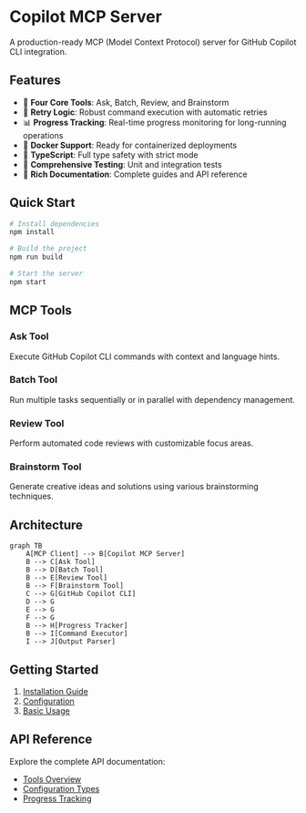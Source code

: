# Copilot MCP Server

A production-ready MCP (Model Context Protocol) server for GitHub Copilot CLI integration.

## Features

- 🤖 **Four Core Tools**: Ask, Batch, Review, and Brainstorm
- 🔄 **Retry Logic**: Robust command execution with automatic retries
- 📊 **Progress Tracking**: Real-time progress monitoring for long-running operations
- 🐳 **Docker Support**: Ready for containerized deployments
- 📝 **TypeScript**: Full type safety with strict mode
- 🧪 **Comprehensive Testing**: Unit and integration tests
- 📖 **Rich Documentation**: Complete guides and API reference

## Quick Start

```bash
# Install dependencies
npm install

# Build the project
npm run build

# Start the server
npm start
```

## MCP Tools

### Ask Tool
Execute GitHub Copilot CLI commands with context and language hints.

### Batch Tool
Run multiple tasks sequentially or in parallel with dependency management.

### Review Tool
Perform automated code reviews with customizable focus areas.

### Brainstorm Tool
Generate creative ideas and solutions using various brainstorming techniques.

## Architecture

```mermaid
graph TB
    A[MCP Client] --> B[Copilot MCP Server]
    B --> C[Ask Tool]
    B --> D[Batch Tool]  
    B --> E[Review Tool]
    B --> F[Brainstorm Tool]
    C --> G[GitHub Copilot CLI]
    D --> G
    E --> G
    F --> G
    B --> H[Progress Tracker]
    B --> I[Command Executor]
    I --> J[Output Parser]
```

## Getting Started

1. [Installation Guide](./guide/installation.md)
2. [Configuration](./guide/configuration.md)
3. [Basic Usage](./examples/basic-usage.md)

## API Reference

Explore the complete API documentation:

- [Tools Overview](./api/tools.md)
- [Configuration Types](./api/configuration.md)
- [Progress Tracking](./api/progress.md)